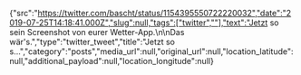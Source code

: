 {"src":"https://twitter.com/bascht/status/1154395550722220032","date":"2019-07-25T14:18:41.000Z","slug":null,"tags":["twitter",""],"text":"Jetzt so sein Screenshot von eurer Wetter-App.\n\nDas wär's.","type":"twitter_tweet","title":"Jetzt so s…","category":"posts","media_url":null,"original_url":null,"location_latitude":null,"additional_payload":null,"location_longitude":null}